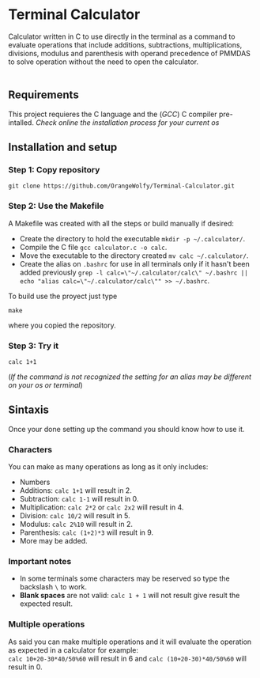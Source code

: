 # Terminal Calculator

Calculator written in C to use directly in the terminal as a command to evaluate operations that include additions, subtractions, multiplications, divisions, modulus and parenthesis with operand precedence of PMMDAS to solve operation without the need to open the calculator.
</br><br>

## Requirements
This project requieres the C language and the (*GCC*) C compiler pre-intalled.
*Check online the installation process for your current os*

## Installation and setup

### Step 1: Copy repository
```
git clone https://github.com/OrangeWolfy/Terminal-Calculator.git
```

### Step 2: Use the Makefile
A Makefile was created with all the steps or build manually if desired:
- Create the directory to hold the executable `mkdir -p ~/.calculator/`.
- Compile the C file `gcc calculator.c -o calc`.
- Move the executable to the directory created `mv calc ~/.calculator/`.
- Create the alias on `.bashrc` for use in all terminals only if it hasn't been added previously `grep -l calc=\"~/.calculator/calc\" ~/.bashrc || echo "alias calc=\"~/.calculator/calc\"" >> ~/.bashrc`.

To build use the proyect just type
```
make
```
where you copied the repository.

### Step 3: Try it
```
calc 1+1
```
(*If the command is not recognized the setting for an alias may be different on your os or terminal*)

## Sintaxis
Once your done setting up the command you should know how to use it.

### Characters
You can make as many operations as long as it only includes:
* Numbers
* Additions: `calc 1+1` will result in 2.
* Subtraction: `calc 1-1` will result in 0.
* Multiplication: `calc 2*2` or `calc 2x2` will result in 4.
* Division: `calc 10/2` will result in 5.
* Modulus: `calc 2%10` will result in 2.
* Parenthesis: `calc (1+2)*3` will result in 9.
* More may be added.

### Important notes
* In some terminals some characters may be reserved so type the backslash `\` to work.
* **Blank spaces** are not valid: `calc 1 + 1` will not result give result the expected result.


### Multiple operations
As said you can make multiple operations and it will evaluate the operation as expected in a calculator for example:\
`calc 10+20-30*40/50%60` will result in 6 and `calc (10+20-30)*40/50%60` will result in 0.
